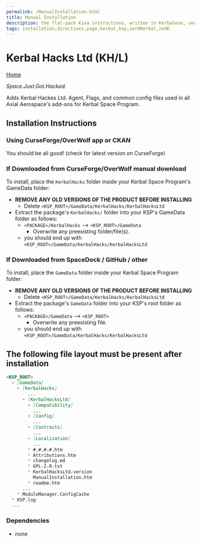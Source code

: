 ```yaml
---
permalink: /ManualInstallation.html
title: Manual Installation
description: the flat-pack Kiea instructions, written in Kerbalese, unusally present
tags: installation,directions,page,kerbal,ksp,zer0Kerbal,zedK
---
```


<!-- ManualInstallation.md v1.1.8.1
Kerbal Hacks Ltd (KH/L)
created: 01 Oct 2019
updated: 29 Jul 2022 -->

<!-- based upon work by Lisias -->

# Kerbal Hacks Ltd (KH/L)

[Home](./index.md)

*Space.Just.Got.Hacked.*

Adds Kerbal Hackes Ltd. Agent, Flags, and common config files used in all Axial Aerospace's add-ons for Kerbal Space Program.

## Installation Instructions

### Using CurseForge/OverWolf app or CKAN

You should be all good! (check for latest version on CurseForge)

### If Downloaded from CurseForge/OverWolf manual download

To install, place the `KerbalHacks` folder inside your Kerbal Space Program's GameData folder:

* **REMOVE ANY OLD VERSIONS OF THE PRODUCT BEFORE INSTALLING**
  * Delete `<KSP_ROOT>/GameData/KerbalHacks/KerbalHacksLtd`
* Extract the package's `KerbalHacks/` folder into your KSP's GameData folder as follows:
  * `<PACKAGE>/KerbalHacks` --> `<KSP_ROOT>/GameData`
    * Overwrite any preexisting folder/file(s).
  * you should end up with `<KSP_ROOT>/GameData/KerbalHacks/KerbalHacksLtd`

### If Downloaded from SpaceDock / GitHub / other

To install, place the `GameData` folder inside your Kerbal Space Program folder:

* **REMOVE ANY OLD VERSIONS OF THE PRODUCT BEFORE INSTALLING**
  * Delete `<KSP_ROOT>/GameData/KerbalHacks/KerbalHacksLtd`
* Extract the package's `GameData` folder into your KSP's root folder as follows:
  * `<PACKAGE>/GameData` --> `<KSP_ROOT>`
    * Overwrite any preexisting file.
  * you should end up with `<KSP_ROOT>/GameData/KerbalHacks/KerbalHacksLtd`

## The following file layout must be present after installation

```markdown
<KSP_ROOT>
  + [GameData]
    + [KerbalHacks]
        ...
      + [KerbalHacksLtd]
        + [Compatibility]
          ...
        + [Config]
          ...
        + [Contracts]
          ...
        + [Localization]
          ...
        * #.#.#.#.htm
        * Attributions.htm
        * changelog.md
        * GPL-2.0.txt
        * KerbalHacksLtd.version
          ManualInstallation.htm
        * readme.htm
      ...
    * ModuleManager.ConfigCache
  * KSP.log
  ...
```

### Dependencies

* none

[KHL]: https://github.com/zer0Kerbal/KerbalHacksLtd "KerbalHacks Ltd (KH/L)"
[mm]: https://forum.kerbalspaceprogram.com/index.php?/topic/50533-*/ "Module Manager"
[mml]: https://github.com/net-lisias-ksp/ModuleManager "Module Manager /L"
